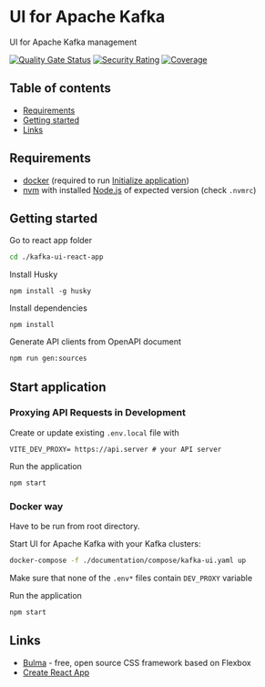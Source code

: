 # UI for Apache Kafka
UI for Apache Kafka management

[![Quality Gate Status](https://sonarcloud.io/api/project_badges/measure?project=com.provectus%3Akafka-ui_frontend&metric=alert_status)](https://sonarcloud.io/summary/new_code?id=com.provectus%3Akafka-ui_frontend)
[![Security Rating](https://sonarcloud.io/api/project_badges/measure?project=com.provectus%3Akafka-ui_frontend&metric=security_rating)](https://sonarcloud.io/summary/new_code?id=com.provectus%3Akafka-ui_frontend)
[![Coverage](https://sonarcloud.io/api/project_badges/measure?project=com.provectus%3Akafka-ui_frontend&metric=coverage)](https://sonarcloud.io/summary/new_code?id=com.provectus%3Akafka-ui_frontend)

## Table of contents
- [Requirements](#requirements)
- [Getting started](#getting-started)
- [Links](#links)

## Requirements
- [docker](https://www.docker.com/get-started) (required to run [Initialize application](#initialize-application))
- [nvm](https://github.com/nvm-sh/nvm) with installed [Node.js](https://nodejs.org/en/) of expected version (check `.nvmrc`)

## Getting started

Go to react app folder
```sh
cd ./kafka-ui-react-app
```

Install Husky
```
npm install -g husky
```

Install dependencies
```
npm install
```

Generate API clients from OpenAPI document
```sh
npm run gen:sources
```

## Start application
### Proxying API Requests in Development

Create or update existing `.env.local` file with
```
VITE_DEV_PROXY= https://api.server # your API server
```

Run the application
```sh
npm start
```

### Docker way

Have to be run from root directory.

Start UI for Apache Kafka with your Kafka clusters:
```sh
docker-compose -f ./documentation/compose/kafka-ui.yaml up
```

Make sure that none of the `.env*` files contain `DEV_PROXY` variable

Run the application
```sh
npm start
```
## Links

* [Bulma](https://bulma.io/documentation/) - free, open source CSS framework based on Flexbox
* [Create React App](https://github.com/facebook/create-react-app)
